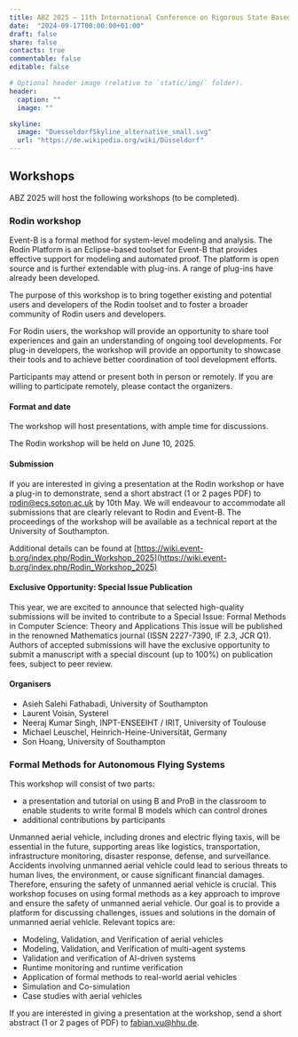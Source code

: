 ```yaml
---
title: ABZ 2025 – 11th International Conference on Rigorous State Based Methods
date:  "2024-09-17T00:00:00+01:00"
draft: false
share: false
contacts: true
commentable: false
editable: false

# Optional header image (relative to `static/img/` folder).
header:
  caption: ""
  image: ""

skyline: 
  image: "DuesseldorfSkyline_alternative_small.svg"
  url: "https://de.wikipedia.org/wiki/Düsseldorf"
---
```

## Workshops

ABZ 2025 will host the following workshops (to be completed).

### Rodin workshop

Event-B is a formal method for system-level modeling and analysis. The Rodin Platform is an Eclipse-based toolset for Event-B that provides effective support for modeling and automated proof. The platform is open source and is further extendable with plug-ins. A range of plug-ins have already been developed.

The purpose of this workshop is to bring together existing and potential users and developers of the Rodin toolset and to foster a broader community of Rodin users and developers.

For Rodin users, the workshop will provide an opportunity to share tool experiences and gain an understanding of ongoing tool developments. For plug-in developers, the workshop will provide an opportunity to showcase their tools and to achieve better coordination of tool development efforts. 

Participants may attend or present both in person or remotely. 
If you are willing to participate remotely, please contact the organizers.

#### Format and date

The workshop will host presentations, with ample time for discussions.

The Rodin workshop will be held on June 10, 2025.

#### Submission

If you are interested in giving a presentation at the Rodin workshop or have a plug-in to demonstrate, send a short abstract (1 or 2 pages PDF) to rodin@ecs.soton.ac.uk by 10th May.
We will endeavour to accommodate all submissions that are clearly relevant to Rodin and Event-B.
The proceedings of the workshop will be available as a technical report at the University of Southampton.

Additional details can be found at [https://wiki.event-b.org/index.php/Rodin_Workshop_2025](https://wiki.event-b.org/index.php/Rodin_Workshop_2025)

#### Exclusive Opportunity: Special Issue Publication

This year, we are excited to announce that selected high-quality submissions will be invited to contribute to a Special Issue: Formal Methods in Computer Science: Theory and Applications
This issue will be published in the renowned Mathematics journal (ISSN 2227-7390, IF 2.3, JCR Q1). Authors of accepted submissions will have the exclusive opportunity to submit a manuscript with a special discount (up to 100%) on publication fees, subject to peer review.

#### Organisers

- Asieh Salehi Fathabadi, University of Southampton
- Laurent Voisin, Systerel
- Neeraj Kumar Singh,  INPT-ENSEEIHT / IRIT, University of Toulouse
- Michael Leuschel, Heinrich-Heine-Universität, Germany
- Son Hoang,  University of Southampton


### Formal Methods for Autonomous Flying Systems

This workshop will consist of two parts:
- a presentation and tutorial on using B and ProB in the classroom to enable students to write formal B models which can control drones
- additional contributions by participants

Unmanned aerial vehicle, including drones and electric flying taxis, will be essential in the future, supporting areas like logistics, transportation, infrastructure monitoring, disaster response, defense, and surveillance.
Accidents involving unmanned aerial vehicle could lead to serious threats to human lives, the environment,
or cause significant financial damages. Therefore, ensuring the safety of unmanned aerial vehicle is crucial.
This workshop focuses on using formal methods as a key approach to improve and ensure the safety of unmanned aerial vehicle.
Our goal is to provide a platform for discussing challenges, issues and solutions in the domain of unmanned aerial vehicle.
Relevant topics are:

- Modeling, Validation, and Verification of aerial vehicles
- Modeling, Validation, and Verification of multi-agent systems
- Validation and verification of AI-driven systems
- Runtime monitoring and runtime verification
- Application of formal methods to real-world aerial vehicles
- Simulation and Co-simulation
- Case studies with aerial vehicles

If you are interested in giving a presentation at the workshop, send a short abstract (1 or 2 pages of PDF) to fabian.vu@hhu.de.

